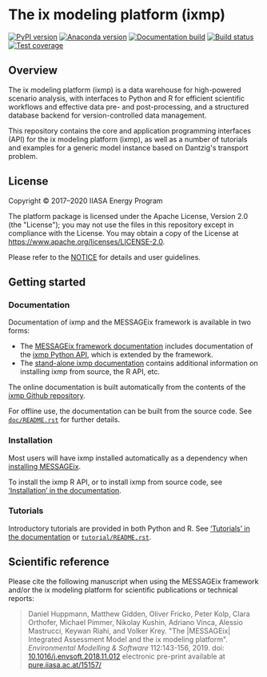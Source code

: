 # The ix modeling platform (ixmp)

[![PyPI version](https://img.shields.io/pypi/v/ixmp.svg)](https://pypi.python.org/pypi/ixmp/)
[![Anaconda version](https://img.shields.io/conda/vn/conda-forge/ixmp)](https://anaconda.org/conda-forge/ixmp)
[![Documentation build](https://readthedocs.com/projects/iiasa-energy-program-ixmp/badge/?version=master)](https://message.iiasa.ac.at/projects/ixmp/en/master/)
[![Build status](https://travis-ci.org/iiasa/ixmp.svg?branch=master)](https://travis-ci.org/iiasa/ixmp)
[![Test coverage](https://codecov.io/gh/iiasa/ixmp/branch/master/graph/badge.svg)](https://codecov.io/gh/iiasa/ixmp)

## Overview

The ix modeling platform (ixmp) is a data warehouse for high-powered scenario
analysis, with interfaces to Python and R for efficient scientific workflows and
effective data pre- and post-processing, and a structured database backend for
version-controlled data management.

This repository contains the core and application programming interfaces (API)
for the ix modeling platform (ixmp), as well as a number of tutorials and
examples for a generic model instance based on Dantzig's transport problem.


## License

Copyright © 2017–2020 IIASA Energy Program

The platform package is licensed under the Apache License, Version 2.0 (the
"License"); you may not use the files in this repository except in compliance
with the License. You may obtain a copy of the License at
<https://www.apache.org/licenses/LICENSE-2.0>.

Please refer to the [NOTICE](NOTICE.rst) for details and user guidelines.


## Getting started

### Documentation

Documentation of ixmp and the MESSAGEix framework is available in two forms:

- The [MESSAGEix framework documentation](https://message.iiasa.ac.at/)
  includes documentation of the
  [ixmp Python API](https://message.iiasa.ac.at/en/stable/api.html), which
  is extended by the framework.
- The [stand-alone ixmp
  documentation](https://message.iiasa.ac.at/projects/ixmp/) contains
  additional information on installing ixmp from source, the R API, etc.

The online documentation is built automatically from the contents of the
[ixmp Github repository](https://github.com/iiasa/ixmp).

For offline use, the documentation can be built from the source code.
See [`doc/README.rst`](doc/README.rst) for further details.


### Installation

Most users will have ixmp installed automatically as a dependency when
[installing MESSAGEix](https://message.iiasa.ac.at/en/stable/getting_started.html).

To install the ixmp R API, or to install ixmp from source code, see
[‘Installation’ in the documentation](https://message.iiasa.ac.at/projects/ixmp/en/stable/install.html).


### Tutorials

Introductory tutorials are provided in both Python and R.
See [‘Tutorials’ in the documentation](https://message.iiasa.ac.at/projects/ixmp/en/stable/tutorials.html) or [`tutorial/README.rst`](tutorial/README.rst).


## Scientific reference

Please cite the following manuscript when using the MESSAGEix framework and/or
the ix modeling platform for scientific publications or technical reports:

> Daniel Huppmann, Matthew Gidden, Oliver Fricko, Peter Kolp, Clara Orthofer,
  Michael Pimmer, Nikolay Kushin, Adriano Vinca, Alessio Mastrucci,
  Keywan Riahi, and Volker Krey.
  "The |MESSAGEix| Integrated Assessment Model and the ix modeling platform".
  *Environmental Modelling & Software* 112:143-156, 2019.
  doi: [10.1016/j.envsoft.2018.11.012](https://doi.org/10.1016/j.envsoft.2018.11.012)
  electronic pre-print available at
  [pure.iiasa.ac.at/15157/](https://pure.iiasa.ac.at/15157/)
